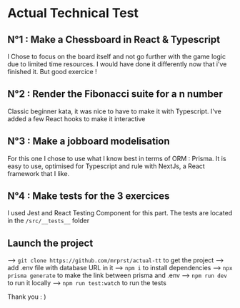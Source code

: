 # Actual Technical Test

## N°1 : Make a Chessboard in React & Typescript
I Chose to focus on the board itself and not go further with the game logic due to limited time resources. I would have done it differently now that i've finished it. But good exercice !

## N°2 : Render the Fibonacci suite for a n number
Classic beginner kata, it was nice to have to make it with Typescript.
I've added a few React hooks to make it interactive

## N°3 : Make a jobboard modelisation
For this one I chose to use what I know best in terms of ORM : Prisma.
It is easy to use, optimised for Typescript and rule with NextJs, a React framework that I like.

## N°4 : Make tests for the 3 exercices
I used Jest and React Testing Component for this part.
The tests are located in the `/src/__tests__` folder

## Launch the project
--> `git clone https://github.com/mrprst/actual-tt` to get the project
--> add .env file with database URL in it
--> `npm i` to install dependencies
--> `npx prisma generate` to make the link between prisma and .env
--> `npm run dev` to run it locally
--> `npm run test:watch` to run the tests

Thank you : ) 